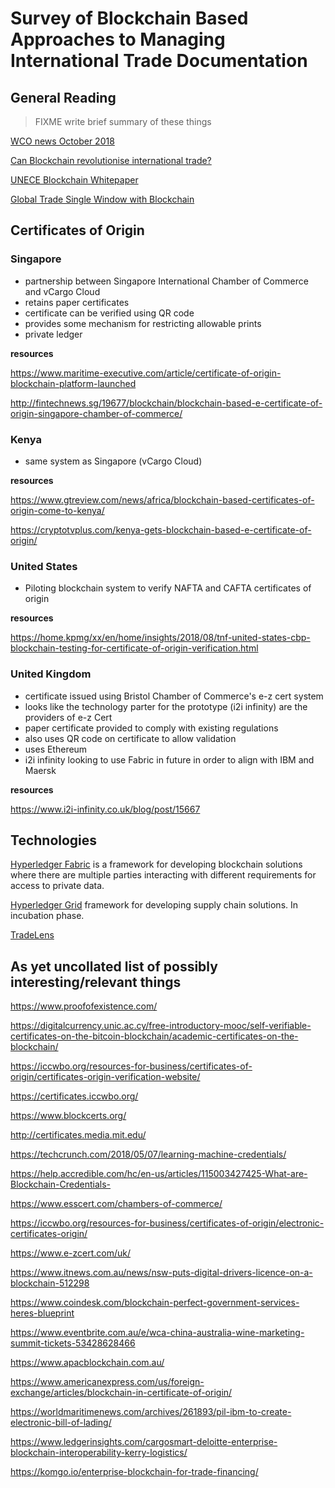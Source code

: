 # Survey of Blockchain Based Approaches to Managing International Trade Documentation

## General Reading

> FIXME
write brief summary of these things

[WCO news October 2018](https://mag.wcoomd.org/uploads/2018/10/WCO_News_87.pdf)

[Can Blockchain revolutionise international trade?](https://www.wto.org/english/res_e/booksp_e/blockchainrev18_e.pdf)

[UNECE Blockchain Whitepaper](https://uncefact.unece.org/display/uncefactpublicreview/Public+Review%3A+Blockchain+Whitepaper)

[Global Trade Single Window with Blockchain](../resources/13%20February%20Project%20Webinar%20Kick-off%20Deck.pdf)


## Certificates of Origin 

### Singapore

  - partnership between Singapore International Chamber of Commerce and vCargo Cloud
  - retains paper certificates
  - certificate can be verified using QR code
  - provides some mechanism for restricting allowable prints
  - private ledger

**resources**

https://www.maritime-executive.com/article/certificate-of-origin-blockchain-platform-launched

http://fintechnews.sg/19677/blockchain/blockchain-based-e-certificate-of-origin-singapore-chamber-of-commerce/

### Kenya

- same system as Singapore (vCargo Cloud)

**resources**

https://www.gtreview.com/news/africa/blockchain-based-certificates-of-origin-come-to-kenya/

https://cryptotvplus.com/kenya-gets-blockchain-based-e-certificate-of-origin/

### United States

- Piloting blockchain system to verify NAFTA and CAFTA certificates of origin 

**resources**

https://home.kpmg/xx/en/home/insights/2018/08/tnf-united-states-cbp-blockchain-testing-for-certificate-of-origin-verification.html

### United Kingdom

  - certificate issued using Bristol Chamber of Commerce's e-z cert system
  - looks like the technology parter for the prototype (i2i infinity) are the providers of e-z Cert
  - paper certificate provided to comply with existing regulations
  - also uses QR code on certificate to allow validation
  - uses Ethereum
  - i2i infinity looking to use Fabric in future in order to align with IBM and Maersk

**resources**

https://www.i2i-infinity.co.uk/blog/post/15667


## Technologies

[Hyperledger Fabric](https://www.hyperledger.org/projects/fabric) is a framework for developing blockchain solutions where there are multiple parties interacting with different requirements for access to private data. 

[Hyperledger Grid](https://www.hyperledger.org/blog/2019/01/22/announcing-hyperledger-grid-a-new-project-to-help-build-and-deliver-supply-chain-solutions) framework for developing supply chain solutions. In incubation phase. 

[TradeLens](https://www.tradelens.com/)


## As yet uncollated list of possibly interesting/relevant things

https://www.proofofexistence.com/

https://digitalcurrency.unic.ac.cy/free-introductory-mooc/self-verifiable-certificates-on-the-bitcoin-blockchain/academic-certificates-on-the-blockchain/

https://iccwbo.org/resources-for-business/certificates-of-origin/certificates-origin-verification-website/

https://certificates.iccwbo.org/

https://www.blockcerts.org/

http://certificates.media.mit.edu/

https://techcrunch.com/2018/05/07/learning-machine-credentials/

https://help.accredible.com/hc/en-us/articles/115003427425-What-are-Blockchain-Credentials-

https://www.esscert.com/chambers-of-commerce/

https://iccwbo.org/resources-for-business/certificates-of-origin/electronic-certificates-origin/

https://www.e-zcert.com/uk/

https://www.itnews.com.au/news/nsw-puts-digital-drivers-licence-on-a-blockchain-512298

https://www.coindesk.com/blockchain-perfect-government-services-heres-blueprint

https://www.eventbrite.com.au/e/wca-china-australia-wine-marketing-summit-tickets-53428628466

https://www.apacblockchain.com.au/

https://www.americanexpress.com/us/foreign-exchange/articles/blockchain-in-certificate-of-origin/

https://worldmaritimenews.com/archives/261893/pil-ibm-to-create-electronic-bill-of-lading/

https://www.ledgerinsights.com/cargosmart-deloitte-enterprise-blockchain-interoperability-kerry-logistics/

https://komgo.io/enterprise-blockchain-for-trade-financing/
